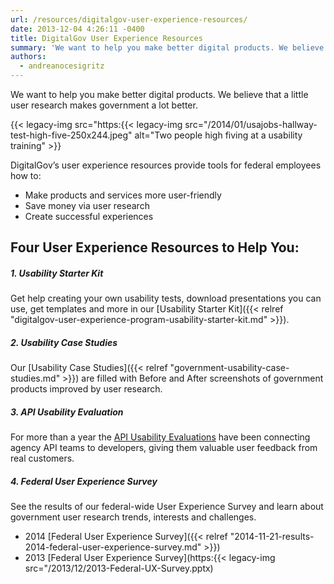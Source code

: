 ```yaml
---
url: /resources/digitalgov-user-experience-resources/
date: 2013-12-04 4:26:11 -0400
title: DigitalGov User Experience Resources
summary: 'We want to help you make better digital products. We believe that a little user research makes government a lot better. DigitalGov&#8217;s user experience resources provide tools for federal employees how to: Make products and services more user-friendly Save money via user research'
authors:
  - andreanocesigritz
---
```


We want to help you make better digital products. We believe that a little user research makes government a lot better.

{{< legacy-img src="https:{{< legacy-img src="/2014/01/usajobs-hallway-test-high-five-250x244.jpeg" alt="Two people high fiving at a usability training" >}}

DigitalGov&#8217;s user experience resources provide tools for federal employees how to:

  * Make products and services more user-friendly
  * Save money via user research
  * Create successful experiences

## Four User Experience Resources to Help You:

##### **1. Usability Starter Kit**

Get help creating your own usability tests, download presentations you can use, get templates and more in our [Usability Starter Kit]({{< relref "digitalgov-user-experience-program-usability-starter-kit.md" >}}).

##### **2. Usability Case Studies**

Our [Usability Case Studies]({{< relref "government-usability-case-studies.md" >}}) are filled with Before and After screenshots of government products improved by user research.

##### **3. API Usability Evaluation**

For more than a year the [API Usability Evaluations](https://pages.18f.gov/API-Usability-Testing/) have been connecting agency API teams to developers, giving them valuable user feedback from real customers.

##### **4. Federal User Experience Survey**

See the results of our federal-wide User Experience Survey and learn about government user research trends, interests and challenges.

  * 2014 [Federal User Experience Survey]({{< relref "2014-11-21-results-2014-federal-user-experience-survey.md" >}})
  * 2013 [Federal User Experience Survey](https:{{< legacy-img src="/2013/12/2013-Federal-UX-Survey.pptx)

#####